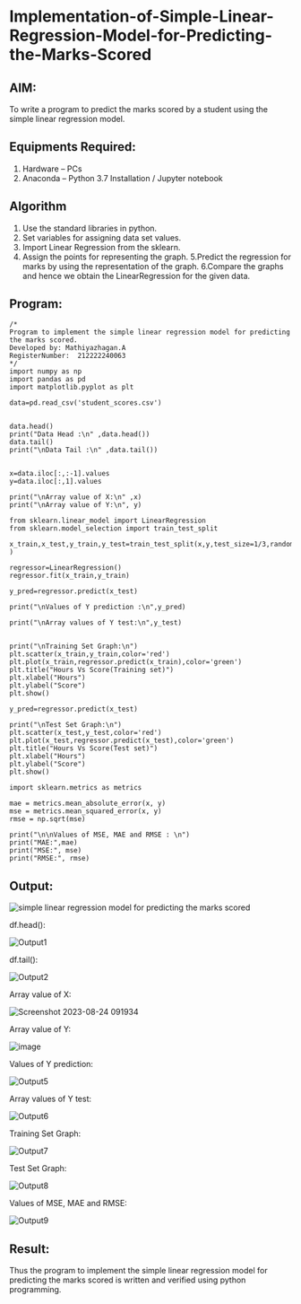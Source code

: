 # Implementation-of-Simple-Linear-Regression-Model-for-Predicting-the-Marks-Scored

## AIM:
To write a program to predict the marks scored by a student using the simple linear regression model.

## Equipments Required:
1. Hardware – PCs
2. Anaconda – Python 3.7 Installation / Jupyter notebook

## Algorithm
1. Use the standard libraries in python.
2. Set variables for assigning data set values.
3. Import Linear Regression from the sklearn.
4. Assign the points for representing the graph.
5.Predict the regression for marks by using the representation of the graph.
6.Compare the graphs and hence we obtain the LinearRegression for the given data.

## Program:
```
/*
Program to implement the simple linear regression model for predicting the marks scored.
Developed by: Mathiyazhagan.A
RegisterNumber:  212222240063
*/
import numpy as np
import pandas as pd
import matplotlib.pyplot as plt

data=pd.read_csv('student_scores.csv')


data.head()
print("Data Head :\n" ,data.head())
data.tail()
print("\nData Tail :\n" ,data.tail())


x=data.iloc[:,:-1].values  
y=data.iloc[:,1].values

print("\nArray value of X:\n" ,x)
print("\nArray value of Y:\n", y)

from sklearn.linear_model import LinearRegression
from sklearn.model_selection import train_test_split

x_train,x_test,y_train,y_test=train_test_split(x,y,test_size=1/3,random_state=0 )

regressor=LinearRegression() 
regressor.fit(x_train,y_train)

y_pred=regressor.predict(x_test) 

print("\nValues of Y prediction :\n",y_pred)

print("\nArray values of Y test:\n",y_test)


print("\nTraining Set Graph:\n")
plt.scatter(x_train,y_train,color='red') 
plt.plot(x_train,regressor.predict(x_train),color='green') 
plt.title("Hours Vs Score(Training set)") 
plt.xlabel("Hours")
plt.ylabel("Score")
plt.show()

y_pred=regressor.predict(x_test) 

print("\nTest Set Graph:\n")
plt.scatter(x_test,y_test,color='red') 
plt.plot(x_test,regressor.predict(x_test),color='green') 
plt.title("Hours Vs Score(Test set)") 
plt.xlabel("Hours")
plt.ylabel("Score")
plt.show()

import sklearn.metrics as metrics

mae = metrics.mean_absolute_error(x, y)
mse = metrics.mean_squared_error(x, y)
rmse = np.sqrt(mse)  

print("\n\nValues of MSE, MAE and RMSE : \n")
print("MAE:",mae)
print("MSE:", mse)
print("RMSE:", rmse)
```

## Output:
![simple linear regression model for predicting the marks scored](sam.png)

df.head():

![Output1](https://github.com/Mathiofficial/Implementation-of-Simple-Linear-Regression-Model-for-Predicting-the-Marks-Scored/assets/118787327/1a0c8cbd-643c-4eae-9fe0-a770309e9ed7)



df.tail():

![Output2](https://github.com/Mathiofficial/Implementation-of-Simple-Linear-Regression-Model-for-Predicting-the-Marks-Scored/assets/118787327/c3065a4c-02ee-45c7-bcf3-f319dc16b314)


Array value of X:

![Screenshot 2023-08-24 091934](https://github.com/Mathiofficial/Implementation-of-Simple-Linear-Regression-Model-for-Predicting-the-Marks-Scored/assets/118787327/bf262ace-7e76-4745-b78b-4d2e3eface8a)

Array value of Y:

![image](https://github.com/Mathiofficial/Implementation-of-Simple-Linear-Regression-Model-for-Predicting-the-Marks-Scored/assets/118787327/4d76f0ec-b974-4146-a41c-ccec299707cc)

Values of Y prediction:

![Output5](https://github.com/Mathiofficial/Implementation-of-Simple-Linear-Regression-Model-for-Predicting-the-Marks-Scored/assets/118787327/27428d72-a684-4741-aa5c-c2cf23e19bb9)

Array values of Y test:

![Output6](https://github.com/Mathiofficial/Implementation-of-Simple-Linear-Regression-Model-for-Predicting-the-Marks-Scored/assets/118787327/f528e242-6281-455d-b8a6-2e936c909c63)


Training Set Graph:

![Output7](https://github.com/Mathiofficial/Implementation-of-Simple-Linear-Regression-Model-for-Predicting-the-Marks-Scored/assets/118787327/5e5ec5aa-4176-4da0-aff2-710a2abc62b1)

Test Set Graph:

![Output8](https://github.com/Mathiofficial/Implementation-of-Simple-Linear-Regression-Model-for-Predicting-the-Marks-Scored/assets/118787327/f4af40b2-7262-4a7a-ad46-083b221ba5ec)


Values of MSE, MAE and RMSE:

![Output9](https://github.com/Mathiofficial/Implementation-of-Simple-Linear-Regression-Model-for-Predicting-the-Marks-Scored/assets/118787327/858344e7-1340-4141-8ca4-b59ac26d18d6)


## Result:
Thus the program to implement the simple linear regression model for predicting the marks scored is written and verified using python programming.
